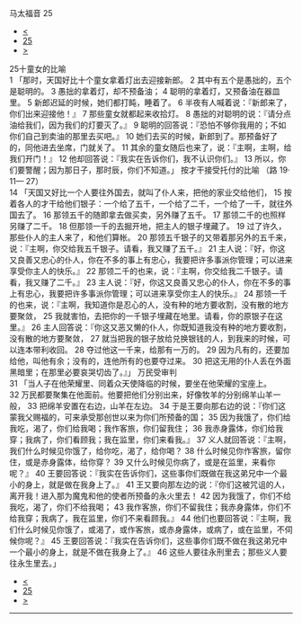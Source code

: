 ﻿





 马太福音 25




* [<](bible/MAT24.md)
* [25](bible/MAT.md)
* [>](bible/MAT26.md)



 
25十童女的比喻  
1 「那时，天国好比十个童女拿着灯出去迎接新郎。 
2 其中有五个是愚拙的，五个是聪明的。 
3 愚拙的拿着灯，却不预备油； 
4 聪明的拿着灯，又预备油在器皿里。 
5 新郎迟延的时候，她们都打盹，睡着了。 
6 半夜有人喊着说：『新郎来了，你们出来迎接他！』 
7 那些童女就都起来收拾灯。 
8 愚拙的对聪明的说：『请分点油给我们，因为我们的灯要灭了。』 
9 聪明的回答说：『恐怕不够你我用的；不如你们自己到卖油的那里去买吧。』 
10 她们去买的时候，新郎到了。那预备好了的，同他进去坐席，门就关了。 
11 其余的童女随后也来了，说：『主啊，主啊，给我们开门！』 
12 他却回答说：『我实在告诉你们，我不认识你们。』 
13 所以，你们要警醒；因为那日子，那时辰，你们不知道。」 按才干接受托付的比喻 （路
19·
11—
27）  
14 「天国又好比一个人要往外国去，就叫了仆人来，把他的家业交给他们， 
15 按着各人的才干给他们银子：一个给了五千，一个给了二千，一个给了一千，就往外国去了。 
16 那领五千的随即拿去做买卖，另外赚了五千。 
17 那领二千的也照样另赚了二千。 
18 但那领一千的去掘开地，把主人的银子埋藏了。 
19 过了许久，那些仆人的主人来了，和他们算帐。 
20 那领五千银子的又带着那另外的五千来，说：『主啊，你交给我五千银子。请看，我又赚了五千。』 
21 主人说：『好，你这又良善又忠心的仆人，你在不多的事上有忠心，我要把许多事派你管理；可以进来享受你主人的快乐。』 
22 那领二千的也来，说：『主啊，你交给我二千银子。请看，我又赚了二千。』 
23 主人说：『好，你这又良善又忠心的仆人，你在不多的事上有忠心，我要把许多事派你管理；可以进来享受你主人的快乐。』 
24 那领一千的也来，说：『主啊，我知道你是忍心的人，没有种的地方要收割，没有散的地方要聚敛， 
25 我就害怕，去把你的一千银子埋藏在地里。请看，你的原银子在这里。』 
26 主人回答说：『你这又恶又懒的仆人，你既知道我没有种的地方要收割，没有散的地方要聚敛， 
27 就当把我的银子放给兑换银钱的人，到我来的时候，可以连本带利收回。 
28 夺过他这一千来，给那有一万的。 
29 因为凡有的，还要加给他，叫他有余；没有的，连他所有的也要夺过来。 
30 把这无用的仆人丢在外面黑暗里；在那里必要哀哭切齿了。』」 万民受审判  
31 「当人子在他荣耀里、同着众天使降临的时候，要坐在他荣耀的宝座上。 
32 万民都要聚集在他面前。他要把他们分别出来，好像牧羊的分别绵羊山羊一般， 
33 把绵羊安置在右边，山羊在左边。 
34 于是王要向那右边的说：『你们这蒙我父赐福的，可来承受那创世以来为你们所预备的国； 
35 因为我饿了，你们给我吃，渴了，你们给我喝；我作客旅，你们留我住； 
36 我赤身露体，你们给我穿；我病了，你们看顾我；我在监里，你们来看我。』 
37 义人就回答说：『主啊，我们什么时候见你饿了，给你吃，渴了，给你喝？ 
38 什么时候见你作客旅，留你住，或是赤身露体，给你穿？ 
39 又什么时候见你病了，或是在监里，来看你呢？』 
40 王要回答说：『我实在告诉你们，这些事你们既做在我这弟兄中一个最小的身上，就是做在我身上了。』 
41 王又要向那左边的说：『你们这被咒诅的人，离开我！进入那为魔鬼和他的使者所预备的永火里去！ 
42 因为我饿了，你们不给我吃，渴了，你们不给我喝； 
43 我作客旅，你们不留我住；我赤身露体，你们不给我穿；我病了，我在监里，你们不来看顾我。』 
44 他们也要回答说：『主啊，我们什么时候见你饿了，或渴了，或作客旅，或赤身露体，或病了，或在监里，不伺候你呢？』 
45 王要回答说：『我实在告诉你们，这些事你们既不做在我这弟兄中一个最小的身上，就是不做在我身上了。』 
46 这些人要往永刑里去；那些义人要往永生里去。」 
* [<](bible/MAT24.md)
* [25](bible/MAT.md)
* [>](bible/MAT26.md)





---









